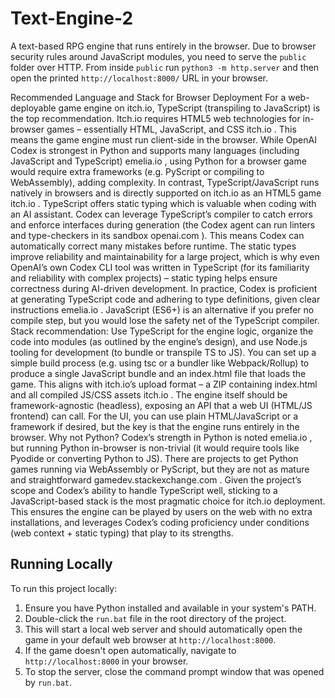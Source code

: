 # Text-Engine-2
A text-based RPG engine that runs entirely in the browser.
Due to browser security rules around JavaScript modules, you need to serve the
`public` folder over HTTP. From inside `public` run `python3 -m http.server`
and then open the printed `http://localhost:8000/` URL in your browser.


Recommended Language and Stack for Browser Deployment
For a web-deployable game engine on itch.io, TypeScript (transpiling to JavaScript) is the top recommendation. Itch.io requires HTML5 web technologies for in-browser games – essentially HTML, JavaScript, and CSS
itch.io
. This means the game engine must run client-side in the browser. While OpenAI Codex is strongest in Python and supports many languages (including JavaScript and TypeScript)
emelia.io
, using Python for a browser game would require extra frameworks (e.g. PyScript or compiling to WebAssembly), adding complexity. In contrast, TypeScript/JavaScript runs natively in browsers and is directly supported on itch.io as an HTML5 game
itch.io
. TypeScript offers static typing which is valuable when coding with an AI assistant. Codex can leverage TypeScript’s compiler to catch errors and enforce interfaces during generation (the Codex agent can run linters and type-checkers in its sandbox
openai.com
). This means Codex can automatically correct many mistakes before runtime. The static types improve reliability and maintainability for a large project, which is why even OpenAI’s own Codex CLI tool was written in TypeScript (for its familiarity and reliability with complex projects) – static typing helps ensure correctness during AI-driven development. In practice, Codex is proficient at generating TypeScript code and adhering to type definitions, given clear instructions
emelia.io
. JavaScript (ES6+) is an alternative if you prefer no compile step, but you would lose the safety net of the TypeScript compiler. Stack recommendation: Use TypeScript for the engine logic, organize the code into modules (as outlined by the engine’s design), and use Node.js tooling for development (to bundle or transpile TS to JS). You can set up a simple build process (e.g. using tsc or a bundler like Webpack/Rollup) to produce a single JavaScript bundle and an index.html file that loads the game. This aligns with itch.io’s upload format – a ZIP containing index.html and all compiled JS/CSS assets
itch.io
. The engine itself should be framework-agnostic (headless), exposing an API that a web UI (HTML/JS frontend) can call. For the UI, you can use plain HTML/JavaScript or a framework if desired, but the key is that the engine runs entirely in the browser. Why not Python? Codex’s strength in Python is noted
emelia.io
, but running Python in-browser is non-trivial (it would require tools like Pyodide or converting Python to JS). There are projects to get Python games running via WebAssembly or PyScript, but they are not as mature and straightforward
gamedev.stackexchange.com
. Given the project’s scope and Codex’s ability to handle TypeScript well, sticking to a JavaScript-based stack is the most pragmatic choice for itch.io deployment. This ensures the engine can be played by users on the web with no extra installations, and leverages Codex’s coding proficiency under conditions (web context + static typing) that play to its strengths.

## Running Locally

To run this project locally:
1. Ensure you have Python installed and available in your system's PATH.
2. Double-click the `run.bat` file in the root directory of the project.
3. This will start a local web server and should automatically open the game in your default web browser at `http://localhost:8000`.
4. If the game doesn't open automatically, navigate to `http://localhost:8000` in your browser.
5. To stop the server, close the command prompt window that was opened by `run.bat`.
